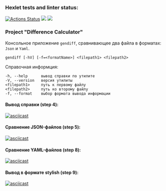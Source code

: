 ### Hexlet tests and linter status:
[![Actions Status](https://github.com/illuzzio/java-project-71/actions/workflows/hexlet-check.yml/badge.svg)](https://github.com/illuzzio/java-project-71/actions)
<a href="https://codeclimate.com/github/illuzzio/java-project-71/maintainability"><img src="https://api.codeclimate.com/v1/badges/00635b8f46a95950a57a/maintainability" /></a>
<a href="https://codeclimate.com/github/illuzzio/java-project-71/test_coverage"><img src="https://api.codeclimate.com/v1/badges/00635b8f46a95950a57a/test_coverage" /></a>
### Project "Difference Calculator"
Консольное приложение `gendiff`, сравнивающее два файла в форматах: `Json` и `Yaml`.
```
gendiff [-hV] [-f=<formatName>] <filepath1> <filepath2>
```

Справочная информция:
```
-h, --help      вывод справки по утилите
-V, --version   версия утилиты 
<filepath1>     путь к первому файлу     
<filepath2>     путь ко второму файлу
-f, --format    выбор формата вывода информации
```

#### Вывод справки (step 4):
[![asciicast](https://asciinema.org/a/6j9vuvA7bFS73Wy3M3IkaEbGf.svg)](https://asciinema.org/a/6j9vuvA7bFS73Wy3M3IkaEbGf)

#### Сравнение JSON-файлов (step 5):
[![asciicast](https://asciinema.org/a/tHKHvuBDduHcOktY3RxeLrIfF.svg)](https://asciinema.org/a/tHKHvuBDduHcOktY3RxeLrIfF)

#### Сравнение YAML-файлов (step 8):
[![asciicast](https://asciinema.org/a/k2TxfzsG7JTj4lPQYurzLW5aG.svg)](https://asciinema.org/a/k2TxfzsG7JTj4lPQYurzLW5aG)

#### Вывод в формате stylish (step 9):
[![asciicast](https://asciinema.org/a/MPlbWfpyW6FSb4KQlAVPtdC46.svg)](https://asciinema.org/a/MPlbWfpyW6FSb4KQlAVPtdC46)
